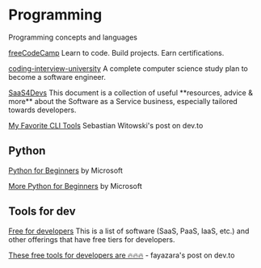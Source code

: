 # Programming

Programming concepts and languages

[freeCodeCamp](https://www.freecodecamp.org/) Learn to code. Build projects. Earn certifications.

[coding-interview-university](https://github.com/jwasham/coding-interview-university) A complete computer science study plan to become a software engineer.

[SaaS4Devs](https://github.com/nicolas-racchi/SaaS4Devs) This document is a collection of useful \*\*resources, advice & more\*\* about the Software as a Service business, especially tailored towards developers.

[My Favorite CLI Tools](https://dev.to/switowski/my-favorite-cli-tools-4p4g) Sebastian Witowski's post on dev.to

## Python

[Python for Beginners](https://www.youtube.com/playlist?list=PLlrxD0HtieHhS8VzuMCfQD4uJ9yne1mE6) by Microsoft

[More Python for Beginners](https://www.youtube.com/playlist?list=PLlrxD0HtieHiXd-nEby-TMCoUNwhbLUnj) by Microsoft

## Tools for dev

[Free for developers](https://free-for.dev/) This is a list of software (SaaS, PaaS, IaaS, etc.) and other offerings that have free tiers for developers.

[These free tools for developers are 🔥🔥🔥](https://dev.to/fayazara/this-free-tools-for-developers-are-45p3) - fayazara's post on dev.to
